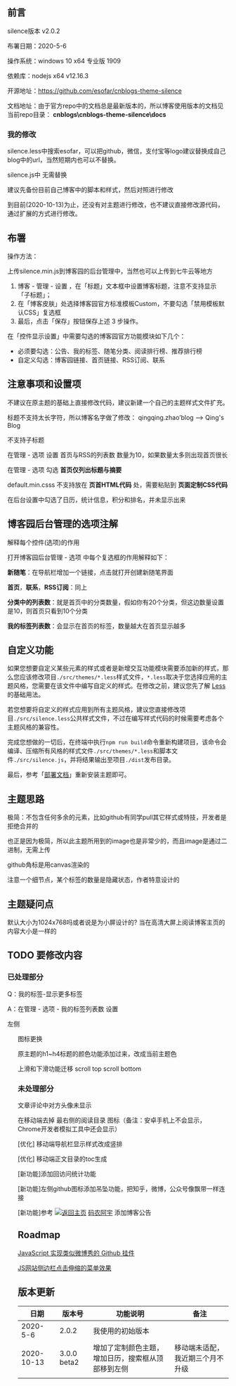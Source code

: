 ## 前言

silence版本 v2.0.2

布署日期：2020-5-6

操作系统：windows 10 x64 专业版 1909

依赖库：nodejs x64  v12.16.3

开源地址：https://github.com/esofar/cnblogs-theme-silence

文档地址：由于官方repo中的文档总是最新版本的，所以博客使用版本的文档见当前repo目录： **cnblogs\cnblogs-theme-silence\docs**

### 我的修改

silence.less中搜索esofar，可以把github，微信，支付宝等logo建议替换成自己blog中的url，当然短期内也可以不替换。

silence.js中 无需替换

建议先备份目前自己博客中的脚本和样式，然后对照进行修改

到目前(2020-10-13)为止，还没有对主题进行修改，也不建议直接修改源代码，通过扩展的方式进行修改。



## 布署

操作方法：

上传silence.min.js到博客园的后台管理中，当然也可以上传到七牛云等地方

1. 博客 - 管理 - 设置  ，在「标题」文本框中设置博客标题，注意不支持显示「子标题」；
2. 在「博客皮肤」处选择博客园官方标准模板Custom，不要勾选「禁用模板默认CSS」复选框
3. 最后，点击「保存」按钮保存上述 3 步操作。

在「控件显示设置」中需要勾选的博客园官方功能模块如下几个：
- 必须要勾选：公告、我的标签、随笔分类、阅读排行榜、推荐排行榜
- 自定义勾选：博客园链接、首页链接、RSS订阅、联系

## 注意事项和设置项

不建议在原主题的基础上直接修改代码，建议新建一个自己的主题样式文件扩充。

标题不支持太长字符，所以博客名字做了修改： qingqing.zhao’blog ——> Qing's Blog

不支持子标题

在管理 - 选项 设置 首页与RSS的列表数 数量为10，如果数量太多则出现首页很长

在管理 - 选项 勾选 **首页仅列出标题与摘要**

default.min.csss 不支持放在 **页首HTML代码** 处，需要粘贴到 **页面定制CSS代码** 

在后台设置中勾选了日历，统计信息，积分和排名，并未显示出来

## 博客园后台管理的选项注解

解释每个控件(选项)的作用

打开博客园后台管理 - 选项 中每个复选框的作用解释如下：

**新随笔**：在导航栏增加一个链接，点击就打开创建新随笔界面

**首页**，**联系**，**RSS订阅**：同上

**分类中的列表数**：就是首页中的分类数量，假如你有20个分类，但这边数量设置是10，则首页只看到10个分类

**我的标签列表数**：会显示在首页的标签，数量越大在首页显示越多

## 自定义功能

如果您想要自定义某些元素的样式或者是新增交互功能模块需要添加新的样式，那么您应该修改项目`./src/themes/*.less`样式文件，`*.less`取决于您选择应用的主题风格，您需要在该文件中编写自定义的样式。在修改之前，建议您先了解 [Less](http://lesscss.org/) 的基础用法。

若您想要将自定义的样式应用到所有主题风格，建议您直接修改项目`./src/silence.less`公共样式文件，不过在编写样式代码的时候需要考虑各个主题风格的兼容性。

完成您想做的一切后，在终端中执行`npm run build`命令重新构建项目，该命令会编译、压缩所有风格的样式文件`./src/themes/*.less`和脚本文件`./src/silence.js`，并将结果输出至项目`./dist`发布目录。

最后，参考「[部署文档](./docs/deploy.md)」重新安装主题即可。

## 主题思路

极简：不包含任何多余的元素，比如github有同学pull其它样式或特技，开发者是拒绝合并的

也正是因为极简，所以此主题所用到的image也是非常少的，而且image是通过二进制，无需上传

github角标是用canvas渲染的

注意一个细节点，某个标签的数量是隐藏状态，作者特意设计的

## 主题疑问点

默认大小为1024x768吗或者说是为小屏设计的? 当在高清大屏上阅读博客主页的内容大小是一样的

## TODO 要修改内容

### 已处理部分

Q：我的标签-显示更多标签

A：在管理 - 选项 - 我的标签列表数 设置

左侧<ul>图标更换

原主题的h1~h4标题的颜色功能添加过来，改成当前主题色

上滑和下滑功能迁移 scroll top scroll bottom

### 未处理部分

文章评论中对方头像未显示

在移动端去掉 最右侧的阅读目录 图标（备注：安卓手机上不会显示，Chrome开发者模拟工具中还会显示）

[优化] 移动端导航栏显示样式改成竖排

[优化] 移动端正文目录的toc生成

[新功能]添加回访问统计功能

[新功能]左侧github图标添加吊坠功能，把知乎，微博，公众号像飘带一样连接

[新功能]参考 [![返回主页](https://www.cnblogs.com/skins/custom/images/logo.gif)](https://www.cnblogs.com/CoderAyu/) [码农阿宇](https://www.cnblogs.com/CoderAyu/) 添加博客公告



## Roadmap

[JavaScript 实现类似微博秀的 Github 挂件](https://juejin.im/entry/588d83548fd9c51dc1e21f83)

[JS网站侧边栏点击伸缩的菜单效果](https://www.huamisucai.com/api/demo.php?url=/demo/20121118-3)

## 版本更新

| 日期       | 版本号      | 功能说明                                           | 备注                             |
| ---------- | ----------- | -------------------------------------------------- | -------------------------------- |
| 2020-5-6   | 2.0.2       | 我使用的初始版本                                   |                                  |
| 2020-10-13 | 3.0.0 beta2 | 增加了定制颜色主题，增加日历，搜索框从顶部移到左侧 | 移动端未适配，我近期三个月不升级 |
|            |             |                                                    |                                  |

